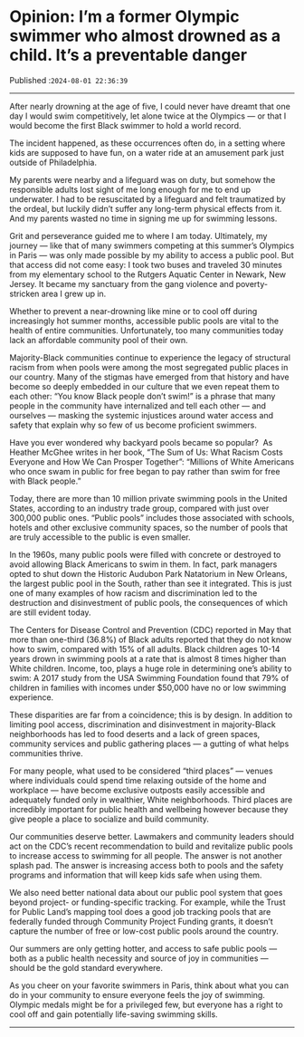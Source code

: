 # Opinion: I’m a former Olympic swimmer who almost drowned as a child. It’s a preventable danger

Published :`2024-08-01 22:36:39`

---

After nearly drowning at the age of five, I could never have dreamt that one day I would swim competitively, let alone twice at the Olympics — or that I would become the first Black swimmer to hold a world record.

The incident happened, as these occurrences often do, in a setting where kids are supposed to have fun, on a water ride at an amusement park just outside of Philadelphia.

My parents were nearby and a lifeguard was on duty, but somehow the responsible adults lost sight of me long enough for me to end up underwater. I had to be resuscitated by a lifeguard and felt traumatized by the ordeal, but luckily didn’t suffer any long-term physical effects from it. And my parents wasted no time in signing me up for swimming lessons.

Grit and perseverance guided me to where I am today. Ultimately, my journey — like that of many swimmers competing at this summer’s Olympics in Paris — was only made possible by my ability to access a public pool. But that access did not come easy: I took two buses and traveled 30 minutes from my elementary school to the Rutgers Aquatic Center in Newark, New Jersey. It became my sanctuary from the gang violence and poverty-stricken area I grew up in.

Whether to prevent a near-drowning like mine or to cool off during increasingly hot summer months, accessible public pools are vital to the health of entire communities. Unfortunately, too many communities today lack an affordable community pool of their own.

Majority-Black communities continue to experience the legacy of structural racism from when pools were among the most segregated public places in our country. Many of the stigmas have emerged from that history and have become so deeply embedded in our culture that we even repeat them to each other: “You know Black people don’t swim!” is a phrase that many people in the community have internalized and tell each other — and ourselves — masking the systemic injustices around water access and safety that explain why so few of us become proficient swimmers.

Have you ever wondered why backyard pools became so popular?  As Heather McGhee writes in her book, “The Sum of Us: What Racism Costs Everyone and How We Can Prosper Together”: “Millions of White Americans who once swam in public for free began to pay rather than swim for free with Black people.”

Today, there are more than 10 million private swimming pools in the United States, according to an industry trade group, compared with just over 300,000 public ones. “Public pools” includes those associated with schools, hotels and other exclusive community spaces, so the number of pools that are truly accessible to the public is even smaller.

In the 1960s, many public pools were filled with concrete or destroyed to avoid allowing Black Americans to swim in them. In fact, park managers opted to shut down the Historic Audubon Park Natatorium in New Orleans, the largest public pool in the South, rather than see it integrated. This is just one of many examples of how racism and discrimination led to the destruction and disinvestment of public pools, the consequences of which are still evident today.

The Centers for Disease Control and Prevention (CDC) reported in May that more than one-third (36.8%) of Black adults reported that they do not know how to swim, compared with 15% of all adults. Black children ages 10-14 years drown in swimming pools at a rate that is almost 8 times higher than White children. Income, too, plays a huge role in determining one’s ability to swim: A 2017 study from the USA Swimming Foundation found that 79% of children in families with incomes under $50,000 have no or low swimming experience.

These disparities are far from a coincidence; this is by design. In addition to limiting pool access, discrimination and disinvestment in majority-Black neighborhoods has led to food deserts and a lack of green spaces, community services and public gathering places — a gutting of what helps communities thrive.

For many people, what used to be considered “third places” — venues where individuals could spend time relaxing outside of the home and workplace — have become exclusive outposts easily accessible and adequately funded only in wealthier, White neighborhoods. Third places are incredibly important for public health and wellbeing however because they give people a place to socialize and build community.

Our communities deserve better. Lawmakers and community leaders should act on the CDC’s recent recommendation to build and revitalize public pools to increase access to swimming for all people. The answer is not another splash pad. The answer is increasing access both to pools and the safety programs and information that will keep kids safe when using them.

We also need better national data about our public pool system that goes beyond project- or funding-specific tracking. For example, while the Trust for Public Land’s mapping tool does a good job tracking pools that are federally funded through Community Project Funding grants, it doesn’t capture the number of free or low-cost public pools around the country.

Our summers are only getting hotter, and access to safe public pools — both as a public health necessity and source of joy in communities — should be the gold standard everywhere.

As you cheer on your favorite swimmers in Paris, think about what you can do in your community to ensure everyone feels the joy of swimming. Olympic medals might be for a privileged few, but everyone has a right to cool off and gain potentially life-saving swimming skills.

---

